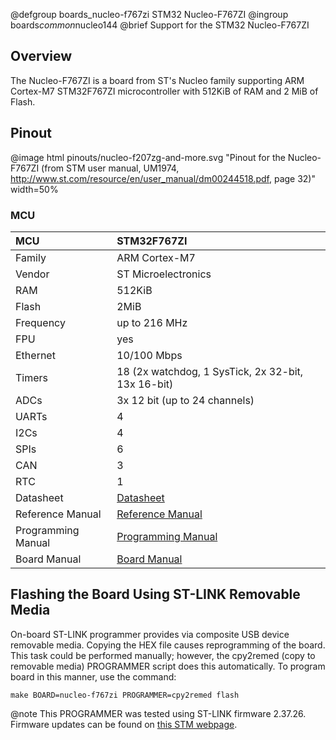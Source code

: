 @defgroup    boards_nucleo-f767zi STM32 Nucleo-F767ZI
@ingroup     boards*common*nucleo144
@brief       Support for the STM32 Nucleo-F767ZI

## Overview

The Nucleo-F767ZI is a board from ST's Nucleo family supporting ARM Cortex-M7
STM32F767ZI microcontroller with 512KiB of RAM and 2 MiB of Flash.

## Pinout

@image html pinouts/nucleo-f207zg-and-more.svg "Pinout for the Nucleo-F767ZI (from STM user manual, UM1974, http://www.st.com/resource/en/user_manual/dm00244518.pdf, page 32)" width=50%

### MCU

| MCU          | STM32F767ZI
|:-------------|:--------------------|
| Family       | ARM Cortex-M7       |
| Vendor       | ST Microelectronics |
| RAM          | 512KiB              |
| Flash        | 2MiB                |
| Frequency    | up to 216 MHz       |
| FPU          | yes                 |
| Ethernet     | 10/100 Mbps         |
| Timers       | 18 (2x watchdog, 1 SysTick, 2x 32-bit, 13x 16-bit) |
| ADCs         | 3x 12 bit (up to 24 channels) |
| UARTs        | 4                   |
| I2Cs         | 4                   |
| SPIs         | 6                   |
| CAN          | 3                   |
| RTC          | 1                   |
| Datasheet    | [Datasheet](https://www.st.com/resource/en/datasheet/stm32f767zi.pdf)|
| Reference Manual | [Reference Manual](https://www.st.com/resource/en/reference_manual/rm0410-stm32f76xxx-and-stm32f77xxx-advanced-armbased-32bit-mcus-stmicroelectronics.pdf)|
| Programming Manual | [Programming Manual](https://www.st.com/resource/en/programming_manual/pm0253-stm32f7-series-and-stm32h7-series-cortexm7-processor-programming-manual-stmicroelectronics.pdf)|
| Board Manual | [Board Manual](https://www.st.com/resource/en/user_manual/dm00244518-stm32-nucleo-144-boards-stmicroelectronics.pdf)|

## Flashing the Board Using ST-LINK Removable Media

On-board ST-LINK programmer provides via composite USB device removable media.
Copying the HEX file causes reprogramming of the board. This task
could be performed manually; however, the cpy2remed (copy to removable
media) PROGRAMMER script does this automatically. To program board in
this manner, use the command:
```
make BOARD=nucleo-f767zi PROGRAMMER=cpy2remed flash
```
@note This PROGRAMMER was tested using ST-LINK firmware 2.37.26. Firmware updates
      can be found on [this STM webpage](https://www.st.com/en/development-tools/stsw-link007.html).

